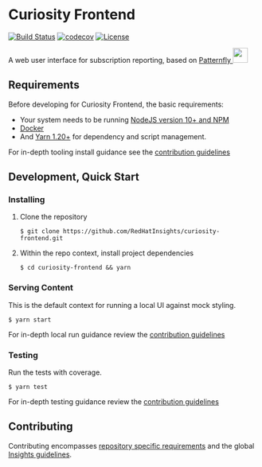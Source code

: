 # Curiosity Frontend
[![Build Status](https://travis-ci.org/RedHatInsights/curiosity-frontend.svg?branch=master)](https://travis-ci.org/RedHatInsights/curiosity-frontend)
[![codecov](https://codecov.io/gh/RedHatInsights/curiosity-frontend/branch/master/graph/badge.svg)](https://codecov.io/gh/RedHatInsights/curiosity-frontend)
[![License](https://img.shields.io/github/license/RedHatInsights/curiosity-frontend.svg)](https://github.com/RedHatInsights/curiosity-frontend/blob/master/LICENSE)

A web user interface for subscription reporting, based on [Patternfly <img src="https://www.patternfly.org/assets/img/logo.svg" height="30" />](https://www.patternfly.org/)

## Requirements
Before developing for Curiosity Frontend, the basic requirements:
 * Your system needs to be running [NodeJS version 10+ and NPM](https://nodejs.org/)
 * [Docker](https://docs.docker.com/engine/installation/)
 * And [Yarn 1.20+](https://yarnpkg.com) for dependency and script management.
 
For in-depth tooling install guidance see the [contribution guidelines](./CONTRIBUTING.md#Install)

## Development, Quick Start

### Installing
  1. Clone the repository
     ```
     $ git clone https://github.com/RedHatInsights/curiosity-frontend.git
     ```

  1. Within the repo context, install project dependencies
     ```
     $ cd curiosity-frontend && yarn
     ```

### Serving Content
This is the default context for running a local UI against mock styling.

  ```
  $ yarn start
  ```

For in-depth local run guidance review the [contribution guidelines](./CONTRIBUTING.md#Serving%20Content) 
  
### Testing
Run the tests with coverage.

  ```
  $ yarn test
  ```
  
For in-depth testing guidance review the [contribution guidelines](./CONTRIBUTING.md#Testing) 

## Contributing
Contributing encompasses [repository specific requirements](./CONTRIBUTING.md) and the global [Insights guidelines](https://cloud.redhat.com/docs/storybook?path=/story/welcome--getting-started).

